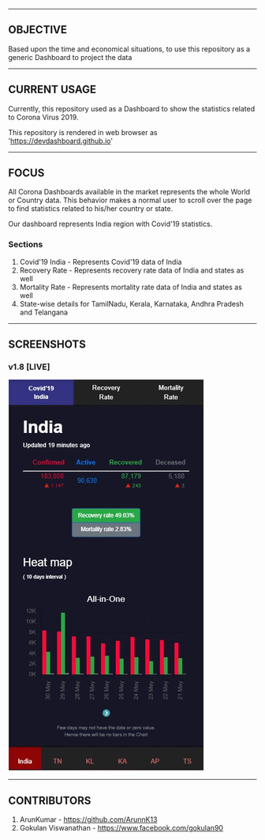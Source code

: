 ---------
OBJECTIVE
---------

Based upon the time and economical situations, to use this repository as a generic Dashboard to project the data

-------------
CURRENT USAGE
-------------

Currently, this repository used as a Dashboard to show the statistics related to Corona Virus 2019.

This repository is rendered in web browser as 'https://devdashboard.github.io'

-----
FOCUS
-----

All Corona Dashboards available in the market represents the whole World or Country data.
This behavior makes a normal user to scroll over the page to find statistics related to his/her country or state.

Our dashboard represents India region with Covid'19 statistics.

### Sections

1. Covid'19 India - Represents Covid'19 data of India
2. Recovery Rate - Represents recovery rate data of India and states as well
3. Mortality Rate - Represents mortality rate data of India and states as well
4. State-wise details for TamilNadu, Kerala, Karnataka, Andhra Pradesh and Telangana

-----------
SCREENSHOTS
-----------

### v1.8 [LIVE]

![v1.8](https://github.com/devdashboard/devdashboard.github.io/blob/master/screenshots/v1.8.JPG)

------------
CONTRIBUTORS
------------

1. ArunKumar - https://github.com/ArunnK13
2. Gokulan Viswanathan - https://www.facebook.com/gokulan90
